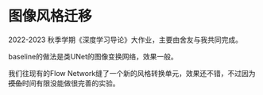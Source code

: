 # 图像风格迁移

2022-2023 秋季学期《深度学习导论》大作业，主要由舍友与我共同完成。

baseline的做法是类UNet的图像变换网络，效果一般。

我们往现有的Flow Network缝了一个新的风格转换单元，效果还不错，不过因为~~摸鱼~~时间有限没能做很完善的实验。